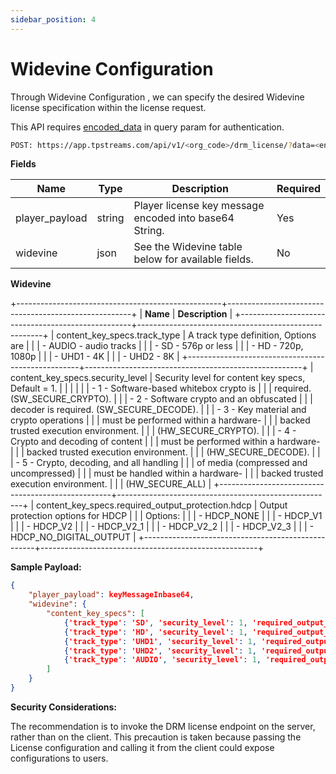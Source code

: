 ```yaml
---
sidebar_position: 4
---
```


# Widevine Configuration

Through Widevine Configuration , we can specify the desired Widevine license specification within the license request.

This API requires [encoded_data](./get-license.md#generate-encoded-data) in query param for authentication.

```bash
POST: https://app.tpstreams.com/api/v1/<org_code>/drm_license/?data=<encoded_data>/
```
**Fields**

| Name           | Type   | Description                                            | Required |
| -------------- | ------ | ------------------------------------------------------ | -------- |
| player_payload | string | Player license key message encoded into base64 String. | Yes      |
| widevine       | json   | See the Widevine table below for available fields.     | No       |

  
**Widevine**

+---------------------------------------------------+------------------------------------------------------+
| **Name**                                          |  **Description**                                     |
+---------------------------------------------------+------------------------------------------------------+
| content_key_specs.track_type                      |  A track type definition, Options are                |
|                                                   |  - AUDIO - audio tracks                              |
|                                                   |  - SD - 576p or less                                 |
|                                                   |  - HD - 720p, 1080p                                  |
|                                                   |  - UHD1 - 4K                                         |
|                                                   |  - UHD2 - 8K                                         |
+---------------------------------------------------+------------------------------------------------------+
| content_key_specs.security_level                  | Security level for content key specs, Default = 1.   |
|                                                   |                                                      |
|                                                   | - 1 - Software-based whitebox crypto is              |
|                                                   | required. (SW_SECURE_CRYPTO).                        |
|                                                   | - 2 - Software crypto and an obfuscated              |
|                                                   | decoder is required. (SW_SECURE_DECODE).             |
|                                                   | - 3 - Key material and crypto operations             |
|                                                   | must be performed within a hardware-                 |
|                                                   | backed trusted execution environment.                |
|                                                   | (HW_SECURE_CRYPTO).                                  |
|                                                   | - 4 - Crypto and decoding of content                 |
|                                                   | must be performed within a hardware-                 |
|                                                   | backed trusted execution environment.                |
|                                                   | (HW_SECURE_DECODE).                                  |
|                                                   | - 5 - Crypto, decoding, and all handling             |
|                                                   | of media (compressed and uncompressed)               |
|                                                   | must be handled within a hardware-                   |
|                                                   | backed trusted execution environment.                |
|                                                   | (HW_SECURE_ALL)                                      |
+---------------------------------------------------+------------------------------------------------------+
| content_key_specs.required_output_protection.hdcp | Output protection options for HDCP                   |
|                                                   | Options:                                             |
|                                                   | - HDCP_NONE                                          |
|                                                   | - HDCP_V1                                            |
|                                                   | - HDCP_V2                                            |
|                                                   | - HDCP_V2_1                                          |
|                                                   | - HDCP_V2_2                                          |
|                                                   | - HDCP_V2_3                                          |
|                                                   | - HDCP_NO_DIGITAL_OUTPUT                             |
+---------------------------------------------------+------------------------------------------------------+

**Sample Payload:**

```json
{
    "player_payload": keyMessageInbase64,
    "widevine": {
        "content_key_specs": [
            {'track_type': 'SD', 'security_level': 1, 'required_output_protection': {'hdcp': 'HDCP_V1'}},
            {'track_type': 'HD', 'security_level': 1, 'required_output_protection': {'hdcp': 'HDCP_V1'}},
            {'track_type': 'UHD1', 'security_level': 1, 'required_output_protection': {'hdcp': 'HDCP_V1'}},
            {'track_type': 'UHD2', 'security_level': 1, 'required_output_protection': {'hdcp': 'HDCP_V1'}},
            {'track_type': 'AUDIO', 'security_level': 1, 'required_output_protection': {'hdcp': 'HDCP_V1'}}
        ]
    }
}
```

**Security Considerations:**

The recommendation is to invoke the DRM license endpoint on the server, rather than on the client. This precaution is taken because passing the License configuration and calling it from the client could expose configurations to users. 